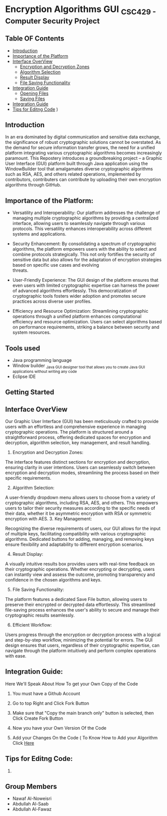 # Encryption Algorithms GUI <sub>CSC429 - Computer Security Project</sub>
## Table OF Contents
- [Introduction ](#Introduction)
- [Importance of the Platform](#Importance-of-the-Platform)
- [Interface OverView](#Interface-OverView)
  - [Encryption and Decryption Zones](#Encryption-and-Decryption-Zones)
  - [Algorithm Selection](#Algorithm-Selection)
  - [Result Display](#Result-Display)
  - [File Saving Functionality](#File-Saving-Functionality)
- [Integration Guide](#Integration-Guide)
  - [Opening Files](#opening-files)
  - [Saving Files](#saving-files)
- [Integration Guide](#Integration-Guide)
- [Tips for Editng Code](#Tips-for-Editng-code)
)
## Introduction
In an era dominated by digital communication and sensitive data exchange, the significance of robust cryptographic solutions cannot be overstated. 
As the demand for secure information transfer grows, the need for a unified platform integrating various cryptographic algorithms becomes increasingly paramount. This Repostery  introduces a groundbreaking project – a Graphic User Interface (GUI) platform built through Java application using the WindowBuilder tool 
 that amalgamates diverse cryptographic algorithms such as RSA, AES, and others related operations, implemented by contributors,  contributers can contribute by uploading their own encryption algorithms through GitHub. 


## Importance of the Platform:

- Versatility and Interoperability:
    Our platform addresses the challenge of managing multiple cryptographic algorithms by providing a centralized interface, allowing users to seamlessly navigate       through various protocols. This versatility enhances interoperability across different systems and applications.

- Security Enhancement:
   By consolidating a spectrum of cryptographic algorithms, the platform empowers users with the ability to select and combine protocols strategically.
  This not only fortifies the security of sensitive data but also allows for the adaptation of encryption strategies based on specific use cases and evolving       
  threats.

- User-Friendly Experience:
    The GUI design of the platform ensures that even users with limited cryptographic expertise can harness the power of advanced algorithms effortlessly.
  This democratization of cryptographic tools fosters wider adoption and promotes secure practices across diverse user profiles.
  
- Efficiency and Resource Optimization:
    Streamlining cryptographic operations through a unified platform enhances computational efficiency and resource optimization.
  Users can select algorithms based on  performance requirements, striking a balance between security and system resources.

 
## Tools used
  - Java programming language
  - Window builder <sub> Java GUI designer tool that allows you to create Java GUI applications without writing any code </sub>
  - Eclipse IDE

## Getting Started

## Interface OverView

Our Graphic User Interface (GUI) has been meticulously crafted to provide users with an effortless and comprehensive experience in managing cryptographic operations. The platform is structured around a straightforward process, offering dedicated spaces for encryption and decryption, algorithm selection, key management, and result handling.


1. Encryption and Decryption Zones:
   
The interface features distinct sections for encryption and decryption, ensuring clarity in user intentions.
Users can seamlessly switch between encryption and decryption modes, streamlining the process based on their specific requirements.

2. Algorithm Selection:
   
A user-friendly dropdown menu allows users to choose from a variety of cryptographic algorithms, including RSA, AES, and others.
This empowers users to tailor their security measures according to the specific needs of their data, whether it be asymmetric encryption with RSA or symmetric encryption with AES.
3. Key Management:
   
Recognizing the diverse requirements of users, our GUI allows for the input of multiple keys, facilitating compatibility with various cryptographic algorithms.
Dedicated buttons for adding, managing, and removing keys ensure flexibility and adaptability to different encryption scenarios.

4. Result Display:
   
A visually intuitive results box provides users with real-time feedback on their cryptographic operations.
Whether encrypting or decrypting, users can instantly view and assess the outcome, promoting transparency and confidence in the chosen algorithms and keys.

5. File Saving Functionality:
   
The platform features a dedicated Save File button, allowing users to preserve their encrypted or decrypted data effortlessly.
This streamlined file-saving process enhances the user's ability to secure and manage their cryptographic results seamlessly.

6. Efficient Workflow:
   
Users progress through the encryption or decryption process with a logical and step-by-step workflow, minimizing the potential for errors.
The GUI design ensures that users, regardless of their cryptographic expertise, can navigate through the platform intuitively and perform complex operations with ease.

## Integration Guide:
Here We'll Speak About How To get your Own Copy of the Code
1. You must have a Github Account 

2. Go to top Right and Click Fork Button

3. Make sure that "Copy the main branch only" button is selected, then Click Create Fork Button 

4. Now you have your Own Version Of the Code

5. Add your Changes On the Code ( To Know How to Add your Algorithm Click [Here](#Add-Algorithm)

## Tips for Editng Code:
1. 

## Group Members
- Nawaf Al-Noweisri
- Abdullah Al-Saab
- Abdullah Al-Fawaz



